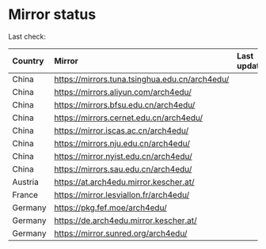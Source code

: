 <script src="./time.js"></script>
# Mirror status
Last check: <script type="text/javascript">localize(1728656448.0009165);</script>

|Country|Mirror|Last update|
|:------|:-----|:----------|
|China|https://mirrors.tuna.tsinghua.edu.cn/arch4edu/|<script type="text/javascript">localize(1728629225);</script>|
|China|https://mirrors.aliyun.com/arch4edu/|<script type="text/javascript">localize(1728629225);</script>|
|China|https://mirrors.bfsu.edu.cn/arch4edu/|<script type="text/javascript">localize(1728629225);</script>|
|China|https://mirrors.cernet.edu.cn/arch4edu/|<script type="text/javascript">localize(1728629225);</script>|
|China|https://mirror.iscas.ac.cn/arch4edu/|<script type="text/javascript">localize(1728629225);</script>|
|China|https://mirrors.nju.edu.cn/arch4edu/|<script type="text/javascript">localize(1728585734);</script>|
|China|https://mirror.nyist.edu.cn/arch4edu/|<script type="text/javascript">localize(1728585734);</script>|
|China|https://mirrors.sau.edu.cn/arch4edu/|<script type="text/javascript">localize(1728629225);</script>|
|Austria|https://at.arch4edu.mirror.kescher.at/|<script type="text/javascript">localize(1728629225);</script>|
|France|https://mirror.lesviallon.fr/arch4edu/|<script type="text/javascript">localize(1728629225);</script>|
|Germany|https://pkg.fef.moe/arch4edu/|<script type="text/javascript">localize(1728629225);</script>|
|Germany|https://de.arch4edu.mirror.kescher.at/|<script type="text/javascript">localize(1728629225);</script>|
|Germany|https://mirror.sunred.org/arch4edu/|<script type="text/javascript">localize(1728629225);</script>|

<script src="./tablefilter/tablefilter.js"></script>
<script src="./table.js"></script>
